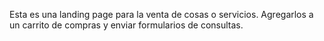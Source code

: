 Esta es una landing page para la venta de cosas o servicios. Agregarlos a un carrito de compras y enviar formularios de consultas.